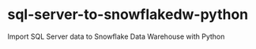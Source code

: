 # sql-server-to-snowflakedw-python
Import SQL Server data to Snowflake Data Warehouse with Python

<img src="https://us-central1-trackgit-analytics.cloudfunctions.net/token/ping/kwna4gs9gbwxovaj5zjk" height="1" width="1" />
